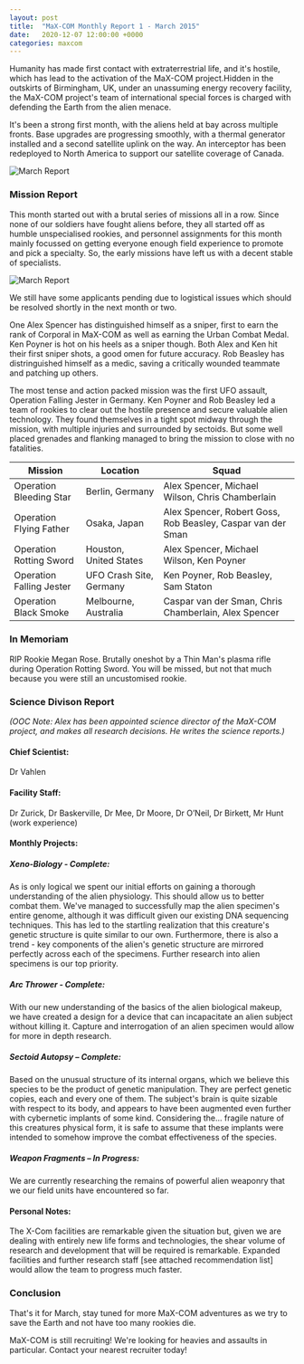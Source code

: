```yaml
---
layout: post
title:  "MaX-COM Monthly Report 1 - March 2015"
date:   2020-12-07 12:00:00 +0000
categories: maxcom
---
```


Humanity has made first contact with extraterrestrial life, and it's hostile, which has lead to the activation of the MaX-COM project.Hidden in the outskirts of Birmingham, UK, under an unassuming energy recovery facility, the MaX-COM project's team of international special forces is charged with defending the Earth from the alien menace.

It's been a strong first month, with the aliens held at bay across multiple fronts. Base upgrades are progressing smoothly, with a thermal generator installed and a second satellite uplink on the way. An interceptor has been redeployed to North America to support our satellite coverage of Canada.

![March Report]({{site.url}}/assets/maxcom_march_2015_report.png)

### Mission Report

This month started out with a brutal series of missions all in a row. Since none of our soldiers have fought aliens before, they all started off as humble unspecialised rookies, and personnel assignments for this month mainly focussed on getting everyone enough field experience to promote and pick a specialty. So, the early missions have left us with a decent stable of specialists.

![March Report]({{site.url}}/assets/maxcom_march_2015_personnel.png)

We still have some applicants pending due to logistical issues which should be resolved shortly in the next month or two.

One Alex Spencer has distinguished himself as a sniper, first to earn the rank of Corporal in MaX-COM as well as earning the Urban Combat Medal. Ken Poyner is hot on his heels as a sniper though. Both Alex and Ken hit their first sniper shots, a good omen for future accuracy. Rob Beasley has distringuished himself as a medic, saving a critically wounded teammate and patching up others.

The most tense and action packed mission was the first UFO assault, Operation Falling Jester in Germany. Ken Poyner and Rob Beasley led a team of rookies to clear out the hostile presence and secure valuable alien technology. They found themselves in a tight spot midway through the mission, with multiple injuries and surrounded by sectoids. But some well placed grenades and flanking managed to bring the mission to close with no fatalities.

Mission | Location | Squad
--------|----------|------
Operation Bleeding Star | Berlin, Germany | Alex Spencer, Michael Wilson, Chris Chamberlain
Operation Flying Father | Osaka, Japan | Alex Spencer, Robert Goss, Rob Beasley, Caspar van der Sman
Operation Rotting Sword | Houston, United States | Alex Spencer, Michael Wilson, Ken Poyner
Operation Falling Jester | UFO Crash Site, Germany | Ken Poyner, Rob Beasley, Sam Staton
Operation Black Smoke | Melbourne, Australia | Caspar van der Sman, Chris Chamberlain, Alex Spencer

### In Memoriam

RIP Rookie Megan Rose. Brutally oneshot by a Thin Man's plasma rifle during Operation Rotting Sword. You will be missed, but not that much because you were still an uncustomised rookie.

### Science Divison Report

*(OOC Note: Alex has been appointed science director of the MaX-COM project, and makes all research decisions. He writes the science reports.)*

#### Chief Scientist:

Dr Vahlen

#### Facility Staff:

Dr Zurick, Dr Baskerville, Dr Mee, Dr Moore, Dr O’Neil, Dr Birkett, Mr Hunt (work experience) 

#### Monthly Projects:

##### Xeno-Biology - Complete:
As is only logical we spent our initial efforts on gaining a thorough understanding of the alien physiology. This should allow us to better combat them. We've managed to successfully map the alien specimen's entire genome, although it was difficult given our existing DNA sequencing techniques. This has led to the startling realization that this creature's genetic structure is quite similar to our own. Furthermore, there is also a trend - key components of the alien's genetic structure are mirrored perfectly across each of the specimens. Further research into alien specimens is our top priority. 

##### Arc Thrower - Complete:
With our new understanding of the basics of the alien biological makeup, we have created a design for a device that can incapacitate an alien subject without killing it. Capture and interrogation of an alien specimen would allow for more in depth research. 

##### Sectoid Autopsy – Complete:
Based on the unusual structure of its internal organs, which we believe this species to be the product of genetic manipulation. They are perfect genetic copies, each and every one of them. The subject's brain is quite sizable with respect to its body, and appears to have been augmented even further with cybernetic implants of some kind. Considering the... fragile nature of this creatures physical form, it is safe to assume that these implants were intended to somehow improve the combat effectiveness of the species.

##### Weapon Fragments – In Progress:
We are currently researching the remains of powerful alien weaponry that we our field units have encountered so far.

#### Personal Notes:
The X-Com facilities are remarkable given the situation but, given we are dealing with entirely new life forms and technologies, the shear volume of research and development that will be required is remarkable. Expanded facilities and further research staff [see attached recommendation list] would allow the team to progress much faster.

### Conclusion

That's it for March, stay tuned for more MaX-COM adventures as we try to save the Earth and not have too many rookies die.

MaX-COM is still recruiting! We're looking for heavies and assaults in particular. Contact your nearest recruiter today!
